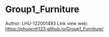 # Group1_Furniture
Author: LHU-122001493
Link view web: https://phuocnh123.github.io/Group1_Furniture/
